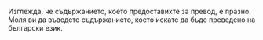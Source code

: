 Изглежда, че съдържанието, което предоставихте за превод, е празно. Моля ви да въведете съдържанието, което искате да бъде преведено на български език.